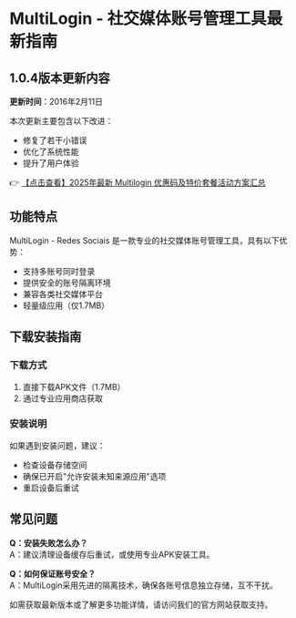 # MultiLogin - 社交媒体账号管理工具最新指南

## 1.0.4版本更新内容
**更新时间**：2016年2月11日  

本次更新主要包含以下改进：
- 修复了若干小错误
- 优化了系统性能
- 提升了用户体验

👉 [【点击查看】2025年最新 Multilogin 优惠码及特价套餐活动方案汇总](https://bit.ly/multIlogin)

## 功能特点
MultiLogin - Redes Sociais 是一款专业的社交媒体账号管理工具，具有以下优势：
- 支持多账号同时登录
- 提供安全的账号隔离环境
- 兼容各类社交媒体平台
- 轻量级应用（仅1.7MB）

## 下载安装指南
### 下载方式
1. 直接下载APK文件（1.7MB）
2. 通过专业应用商店获取

### 安装说明
如果遇到安装问题，建议：
- 检查设备存储空间
- 确保已开启"允许安装未知来源应用"选项
- 重启设备后重试

## 常见问题
**Q：安装失败怎么办？**  
A：建议清理设备缓存后重试，或使用专业APK安装工具。

**Q：如何保证账号安全？**  
A：MultiLogin采用先进的隔离技术，确保各账号信息独立存储，互不干扰。

如需获取最新版本或了解更多功能详情，请访问我们的官方网站获取支持。